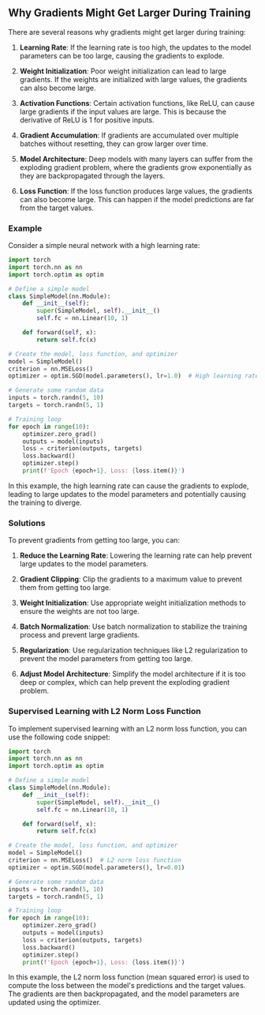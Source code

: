 ## Why Gradients Might Get Larger During Training

There are several reasons why gradients might get larger during training:

1. **Learning Rate**: If the learning rate is too high, the updates to the model parameters can be too large, causing the gradients to explode.

2. **Weight Initialization**: Poor weight initialization can lead to large gradients. If the weights are initialized with large values, the gradients can also become large.

3. **Activation Functions**: Certain activation functions, like ReLU, can cause large gradients if the input values are large. This is because the derivative of ReLU is 1 for positive inputs.

4. **Gradient Accumulation**: If gradients are accumulated over multiple batches without resetting, they can grow larger over time.

5. **Model Architecture**: Deep models with many layers can suffer from the exploding gradient problem, where the gradients grow exponentially as they are backpropagated through the layers.

6. **Loss Function**: If the loss function produces large values, the gradients can also become large. This can happen if the model predictions are far from the target values.

### Example

Consider a simple neural network with a high learning rate:

```python
import torch
import torch.nn as nn
import torch.optim as optim

# Define a simple model
class SimpleModel(nn.Module):
    def __init__(self):
        super(SimpleModel, self).__init__()
        self.fc = nn.Linear(10, 1)

    def forward(self, x):
        return self.fc(x)

# Create the model, loss function, and optimizer
model = SimpleModel()
criterion = nn.MSELoss()
optimizer = optim.SGD(model.parameters(), lr=1.0)  # High learning rate

# Generate some random data
inputs = torch.randn(5, 10)
targets = torch.randn(5, 1)

# Training loop
for epoch in range(10):
    optimizer.zero_grad()
    outputs = model(inputs)
    loss = criterion(outputs, targets)
    loss.backward()
    optimizer.step()
    print(f'Epoch {epoch+1}, Loss: {loss.item()}')
```

In this example, the high learning rate can cause the gradients to explode, leading to large updates to the model parameters and potentially causing the training to diverge.

### Solutions

To prevent gradients from getting too large, you can:

1. **Reduce the Learning Rate**: Lowering the learning rate can help prevent large updates to the model parameters.

2. **Gradient Clipping**: Clip the gradients to a maximum value to prevent them from getting too large.

3. **Weight Initialization**: Use appropriate weight initialization methods to ensure the weights are not too large.

4. **Batch Normalization**: Use batch normalization to stabilize the training process and prevent large gradients.

5. **Regularization**: Use regularization techniques like L2 regularization to prevent the model parameters from getting too large.

6. **Adjust Model Architecture**: Simplify the model architecture if it is too deep or complex, which can help prevent the exploding gradient problem.

### Supervised Learning with L2 Norm Loss Function

To implement supervised learning with an L2 norm loss function, you can use the following code snippet:

```python
import torch
import torch.nn as nn
import torch.optim as optim

# Define a simple model
class SimpleModel(nn.Module):
    def __init__(self):
        super(SimpleModel, self).__init__()
        self.fc = nn.Linear(10, 1)

    def forward(self, x):
        return self.fc(x)

# Create the model, loss function, and optimizer
model = SimpleModel()
criterion = nn.MSELoss()  # L2 norm loss function
optimizer = optim.SGD(model.parameters(), lr=0.01)

# Generate some random data
inputs = torch.randn(5, 10)
targets = torch.randn(5, 1)

# Training loop
for epoch in range(10):
    optimizer.zero_grad()
    outputs = model(inputs)
    loss = criterion(outputs, targets)
    loss.backward()
    optimizer.step()
    print(f'Epoch {epoch+1}, Loss: {loss.item()}')
```

In this example, the L2 norm loss function (mean squared error) is used to compute the loss between the model's predictions and the target values. The gradients are then backpropagated, and the model parameters are updated using the optimizer.
